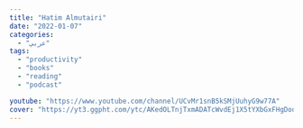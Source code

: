 ```yaml
---
title: "Hatim Almutairi"
date: "2022-01-07"
categories:
  - "عربي"
tags:
  - "productivity"
  - "books"
  - "reading"
  - "podcast"

youtube: "https://www.youtube.com/channel/UCvMr1snB5kSMjUuhyG9w77A"
cover: "https://yt3.ggpht.com/ytc/AKedOLTnjTxmADATcWvdEj1X5tYXbGxFHgDoqlMmhXC2jA=s88-c-k-c0x00ffffff-no-rj"
---
```

